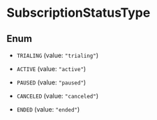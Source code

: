 

# SubscriptionStatusType

## Enum


* `TRIALING` (value: `"trialing"`)

* `ACTIVE` (value: `"active"`)

* `PAUSED` (value: `"paused"`)

* `CANCELED` (value: `"canceled"`)

* `ENDED` (value: `"ended"`)




